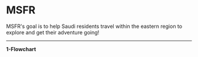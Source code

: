 # MSFR
MSFR's goal is to help Saudi residents travel within the eastern region to explore and get their 
adventure going!<br>
 ***
 **1-Flowchart**<br>
 
 

